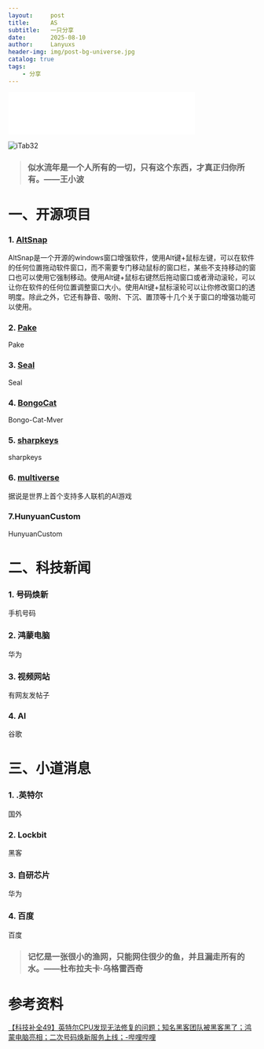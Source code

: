 ```yaml
---
layout:     post
title:      AS
subtitle:   一只分享
date:       2025-08-10
author:     Lanyuxs
header-img: img/post-bg-universe.jpg
catalog: true
tags:
    - 分享
---
```


<iframe frameborder="no" border="0" marginwidth="0" marginheight="0" width=380 height=86 src="//music.163.com/outchain/player?type=2&id=1856242930&auto=0&height=66"></iframe>

![iTab32](https://pic1.imgdb.cn/item/683138e158cb8da5c80afade.webp)

> ### 似水流年是一个人所有的一切，只有这个东西，才真正归你所有。——王小波

# 一、开源项目

### 1. [AltSnap](https://github.com/RamonUnch/AltSnap)

AltSnap是一个开源的windows窗口增强软件，使用Alt键+鼠标左键，可以在软件的任何位置拖动软件窗口，而不需要专门移动鼠标的窗口栏，某些不支持移动的窗口也可以使用它强制移动。使用Alt键+鼠标右键然后拖动窗口或者滑动滚轮，可以让你在软件的任何位置调整窗口大小。使用Alt键+鼠标滚轮可以让你修改窗口的透明度。除此之外，它还有静音、吸附、下沉、置顶等十几个关于窗口的增强功能可以使用。

### 2. [Pake](https://github.com/tw93/Pake)

Pake

### 3. [Seal](https://github.com/JunkFood02/Seal)

Seal


### 4. [BongoCat](https://github.com/ayangweb/BongoCat)

Bongo-Cat-Mver

### 5. [sharpkeys](https://github.com/randyrants/sharpkeys)

sharpkeys

### 6. [multiverse](https://github.com/EnigmaLabsAI/multiversev)

据说是世界上首个支持多人联机的AI游戏

### 7.HunyuanCustom

HunyuanCustom

# 二、科技新闻

### 1. 号码焕新

手机号码

### 2. 鸿蒙电脑

华为

### 3. 视频网站

有网友发帖子

### 4. AI

谷歌

# 三、小道消息

### 1. .英特尔

国外

### 2. Lockbit

黑客

### 3. 自研芯片

华为

### 4. 百度

百度

> ### 记忆是一张很小的渔网，只能网住很少的鱼，并且漏走所有的水。——杜布拉夫卡·乌格雷西奇

# 参考资料

[【科技补全49】英特尔CPU发现无法修复的问题；知名黑客团队被黑客黑了；鸿蒙电脑亮相；二次号码焕新服务上线；-哔哩哔哩](https://b23.tv/gJVYRQz)